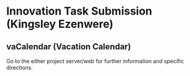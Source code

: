 # Innovation Task Submission (Kingsley Ezenwere)
## vaCalendar (Vacation Calendar)
Go to the either project server/web for further information and specific 
directions.
